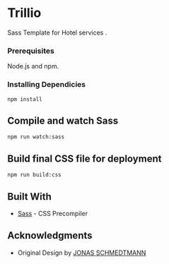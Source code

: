 # Trillio
Sass Template for Hotel services .

### Prerequisites

Node.js and npm.

### Installing Dependicies

```
npm install
```

## Compile and watch Sass 

```
npm run watch:sass
```

## Build final CSS file for deployment 

```
npm run build:css
```

## Built With
* [Sass](https://sass-lang.com/) - CSS Precompiler
 
## Acknowledgments

* Original Design by [JONAS SCHMEDTMANN](https://codingheroes.io/)

